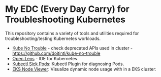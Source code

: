 # My EDC (Every Day Carry) for Troubleshooting Kubernetes

This repository contains a variety of tools and utilities required for troubleshooting/testing Kubernetes workloads.
- [Kube No Trouble](https://github.com/awslabs/eks-node-viewer) - check deprecated APIs used in cluster - https://github.com/doitintl/kube-no-trouble
- [Open Lens](https://github.com/MuhammedKalkan/OpenLens) - IDE for Kubernetes
- [Kubectl Sick Pods](https://github.com/alecjacobs5401/kubectl-sick-pods): Kubectl Plugin for diagnosing Pods.
- [EKS Node Viewer](https://github.com/awslabs/eks-node-viewer): Visualize dynamic node usage with in a EKS cluster:

